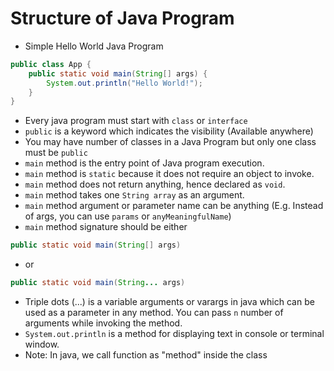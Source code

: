 # Structure of Java Program
- Simple Hello World Java Program

```java
public class App {
    public static void main(String[] args) {
        System.out.println("Hello World!");
    }
}
```
- Every java program must start with `class` or `interface`
- `public` is a keyword which indicates the visibility (Available anywhere)
- You may have number of classes in a Java Program but only one class must be `public` 
- `main` method is the entry point of Java program execution.
- `main` method is `static` because it does not require an object to invoke.
- `main` method does not return anything, hence declared as `void`.
- `main` method takes one `String array` as an argument.
- `main` method argument or parameter name can be anything (E.g. Instead of args, you can use `params` or `anyMeaningfulName`)
- `main` method signature should be either
```java
public static void main(String[] args)
```
- or
```java
public static void main(String... args)
```
- Triple dots (...) is a variable arguments or varargs in java which can be used as a parameter in any method. You can pass `n` number of arguments while invoking the method.
- `System.out.println` is a method for displaying text in console or terminal window.
- Note: In java, we call function as "method" inside the class



